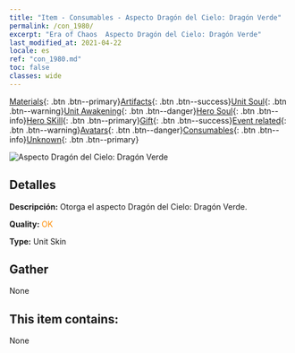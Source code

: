 ```yaml
---
title: "Item - Consumables - Aspecto Dragón del Cielo: Dragón Verde"
permalink: /con_1980/
excerpt: "Era of Chaos  Aspecto Dragón del Cielo: Dragón Verde"
last_modified_at: 2021-04-22
locale: es
ref: "con_1980.md"
toc: false
classes: wide
---
```

 [Materials](/ItemsES/){: .btn .btn--primary}[Artifacts](/ItemsES/Artifacts/){: .btn .btn--success}[Unit Soul](/ItemsES/UnitSoul/){: .btn .btn--warning}[Unit Awakening](/ItemsES/UnitAwakening/){: .btn .btn--danger}[Hero Soul](/ItemsES/HeroSoul/){: .btn .btn--info}[Hero SKill](/ItemsES/HeroSkill/){: .btn .btn--primary}[Gift](/ItemsES/Gift/){: .btn .btn--success}[Event related](/ItemsES/Events/){: .btn .btn--warning}[Avatars](/ItemsES/Avatars/){: .btn .btn--danger}[Consumables](/ItemsES/Consumables/){: .btn .btn--info}[Unknown](/ItemsES/Unknown/){: .btn .btn--primary}

 ![Aspecto Dragón del Cielo: Dragón Verde](/images/u/ti_lvlongpifu.jpg)

## Detalles
 **Descripción:** Otorga el aspecto Dragón del Cielo: Dragón Verde.

 **Quality:** <span style="color: #FF8C00">OK</span>

 **Type:** Unit Skin

## Gather

  None

## This item contains:

  None

